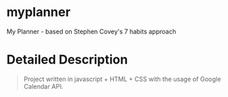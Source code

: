 # myplanner
My Planner - based on Stephen Covey's 7 habits approach

# Detailed Description
> Project written in javascript + HTML + CSS with the usage of Google Calendar API.
